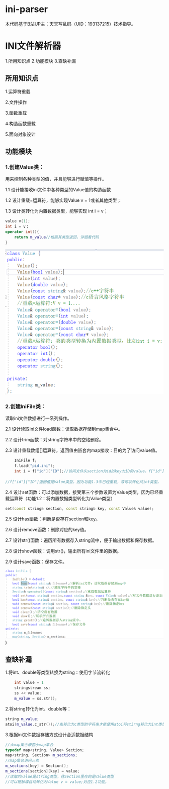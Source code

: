 # ini-parser
本代码基于B站UP主：天天写乱码（UID：193137215）技术指导。
# INI文件解析器
1.所用知识点
2.功能模块
3.查缺补漏

## 所用知识点

1.运算符重载

2.文件操作

3.函数重载

4.构造函数重载

5.面向对象设计



## 功能模块

### 1.创建Value类：

用来控制各种类型的值，并且能够进行赋值等操作。

1.1 设计能接收ini文件中各种类型的Value值的构造函数

1.2 设计重载=运算符，能够实现Value v = 1或者其他类型；

1.3 设计类转化为内置数据类型，能够实现 int i = v；

```c++
value v(1);
int i = v；
operator int(){
    return m_value//根据其类型返回，详细看代码
}
```
 ![image](https://github.com/COPELONG/ini-parser/blob/master/image-1.png)

### 2.创建IniFile类：

读取ini文件数据进行一系列操作。

2.1 设计读取ini文件load函数：读取数据存储到map集合中。

2.2 设计trim函数：对string字符串中的空格删除。

2.3 设计重载数组[]运算符，返回值由嵌套内map接收：目的为了访问value值。

```c++
    IniFile f;
	f.load("pid.ini");
	int i = f["id"]["ID"];//访问文件头section为id的key为ID的value。f["id"]返回的是嵌套内map：map[ID]=？

//f["id"]["ID"]返回值是Value类型，因为功能1.3中已经重载，故可以转化成int类型。
```

2.4 设计set函数：可以添加数据，接受第三个参数设置为Value类型，因为已经重载运算符（功能1.2：将内置数据类型转化为Value类型）

```c++
set(const string& section, const string& key, const Value& value);
```

2.5 设计has函数：判断是否存在section和key。

2.6 设计remove函数：删除对应的key值。

2.7 设计str()函数：遍历所有数据存入string流中，便于输出数据和保存数据。

2.8 设计show函数：调用str()，输出所有ini文件里的数据。

2.9 设计save函数：保存文件。

![image-20221201233840039](https://github.com/COPELONG/ini-parser/blob/master/image-2.png))

## 查缺补漏

1.将int、double等类型转换为string：使用字节流转化

```c++
    int value = 1
    stringstream ss;
	ss << value;
	m_value = ss.str();
```

2.将string转化为int、double等：

```c++
string m_value;
atoi(m_value.c_str());//先转化为c类型的字符串才能使用atoi将stirng转化为int类型
```

3.根据ini文件数据存储方式设计合适数据结构

```c++
//大map集合嵌套小map集合
typedef map<string, Value> Section;
map<string, Section> m_sections;
//map集合访问元素
m_sections[key] = Section();
m_sections[section][key] = value;
//读取的value是string类型，往Section里存的是Value类型
//可以理解成自动转化为Value v = value;对应1.2功能。
```

